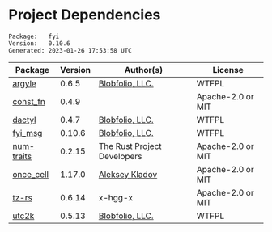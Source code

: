 # Project Dependencies
    Package:   fyi
    Version:   0.10.6
    Generated: 2023-01-26 17:53:58 UTC

| Package | Version | Author(s) | License |
| ---- | ---- | ---- | ---- |
| [argyle](https://github.com/Blobfolio/argyle) | 0.6.5 | [Blobfolio, LLC.](mailto:hello@blobfolio.com) | WTFPL |
| [const_fn](https://github.com/taiki-e/const_fn) | 0.4.9 |  | Apache-2.0 or MIT |
| [dactyl](https://github.com/Blobfolio/dactyl) | 0.4.7 | [Blobfolio, LLC.](mailto:hello@blobfolio.com) | WTFPL |
| [fyi_msg](https://github.com/Blobfolio/fyi) | 0.10.6 | [Blobfolio, LLC.](mailto:hello@blobfolio.com) | WTFPL |
| [num-traits](https://github.com/rust-num/num-traits) | 0.2.15 | The Rust Project Developers | Apache-2.0 or MIT |
| [once_cell](https://github.com/matklad/once_cell) | 1.17.0 | [Aleksey Kladov](mailto:aleksey.kladov@gmail.com) | Apache-2.0 or MIT |
| [tz-rs](https://github.com/x-hgg-x/tz-rs) | 0.6.14 | x-hgg-x | Apache-2.0 or MIT |
| [utc2k](https://github.com/Blobfolio/utc2k) | 0.5.13 | [Blobfolio, LLC.](mailto:hello@blobfolio.com) | WTFPL |
